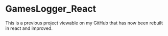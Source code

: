 # GamesLogger_React

This is a previous project viewable on my GitHub that has now been rebuilt in react and improved. 
